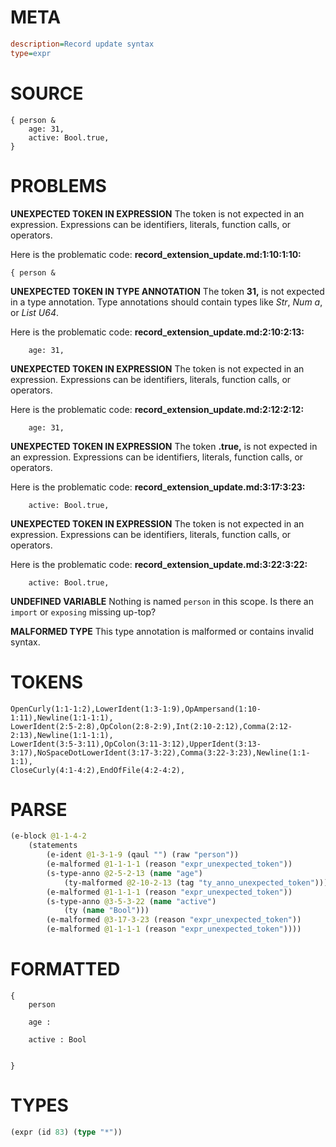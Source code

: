 # META
~~~ini
description=Record update syntax
type=expr
~~~
# SOURCE
~~~roc
{ person &
    age: 31,
    active: Bool.true,
}
~~~
# PROBLEMS
**UNEXPECTED TOKEN IN EXPRESSION**
The token  is not expected in an expression.
Expressions can be identifiers, literals, function calls, or operators.

Here is the problematic code:
**record_extension_update.md:1:10:1:10:**
```roc
{ person &
```


**UNEXPECTED TOKEN IN TYPE ANNOTATION**
The token **31,** is not expected in a type annotation.
Type annotations should contain types like _Str_, _Num a_, or _List U64_.

Here is the problematic code:
**record_extension_update.md:2:10:2:13:**
```roc
    age: 31,
```


**UNEXPECTED TOKEN IN EXPRESSION**
The token  is not expected in an expression.
Expressions can be identifiers, literals, function calls, or operators.

Here is the problematic code:
**record_extension_update.md:2:12:2:12:**
```roc
    age: 31,
```


**UNEXPECTED TOKEN IN EXPRESSION**
The token **.true,** is not expected in an expression.
Expressions can be identifiers, literals, function calls, or operators.

Here is the problematic code:
**record_extension_update.md:3:17:3:23:**
```roc
    active: Bool.true,
```


**UNEXPECTED TOKEN IN EXPRESSION**
The token  is not expected in an expression.
Expressions can be identifiers, literals, function calls, or operators.

Here is the problematic code:
**record_extension_update.md:3:22:3:22:**
```roc
    active: Bool.true,
```


**UNDEFINED VARIABLE**
Nothing is named `person` in this scope.
Is there an `import` or `exposing` missing up-top?

**MALFORMED TYPE**
This type annotation is malformed or contains invalid syntax.

# TOKENS
~~~zig
OpenCurly(1:1-1:2),LowerIdent(1:3-1:9),OpAmpersand(1:10-1:11),Newline(1:1-1:1),
LowerIdent(2:5-2:8),OpColon(2:8-2:9),Int(2:10-2:12),Comma(2:12-2:13),Newline(1:1-1:1),
LowerIdent(3:5-3:11),OpColon(3:11-3:12),UpperIdent(3:13-3:17),NoSpaceDotLowerIdent(3:17-3:22),Comma(3:22-3:23),Newline(1:1-1:1),
CloseCurly(4:1-4:2),EndOfFile(4:2-4:2),
~~~
# PARSE
~~~clojure
(e-block @1-1-4-2
	(statements
		(e-ident @1-3-1-9 (qaul "") (raw "person"))
		(e-malformed @1-1-1-1 (reason "expr_unexpected_token"))
		(s-type-anno @2-5-2-13 (name "age")
			(ty-malformed @2-10-2-13 (tag "ty_anno_unexpected_token")))
		(e-malformed @1-1-1-1 (reason "expr_unexpected_token"))
		(s-type-anno @3-5-3-22 (name "active")
			(ty (name "Bool")))
		(e-malformed @3-17-3-23 (reason "expr_unexpected_token"))
		(e-malformed @1-1-1-1 (reason "expr_unexpected_token"))))
~~~
# FORMATTED
~~~roc
{
	person
	
	age : 
	
	active : Bool
	
	
}
~~~
# TYPES
~~~clojure
(expr (id 83) (type "*"))
~~~